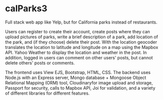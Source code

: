 # calParks3

Full stack web app like Yelp, but for California parks instead of restaurants.

Users can register to create their account, create posts where they can upload pictures of parks, write a brief description of a park, add location of the park, and (if they choose) delete their post. With the location geocoder translates the location to latitude and longitude on a map using the Mapbox API. Yahoo Weather to display the location and weather in the post. In addition, logged in users can comment on other users' posts, but cannot delete others' posts or comments.

The frontend uses View EJS, Bootstrap, HTML, CSS. The backend uses Node.js with an Express server, Mongo database + Mongoose Object Relational Mapping (ORM) tool, Cloudinaryfor image upload and storage, Passport for security, calls to Mapbox API, Joi for validation, and a variety of different libraries for different features.